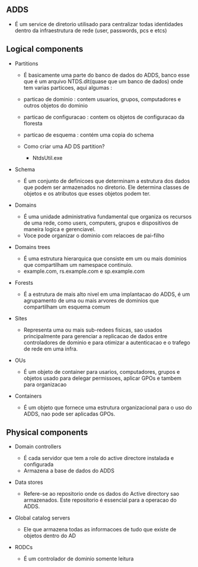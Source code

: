 ## ADDS

* É um service de diretorio utilisado para centralizar todas identidades dentro da infraestrutura de rede (user, passwords, pcs e etcs)

## Logical components

* Partitions
    * É basicamente uma parte do banco de dados do ADDS, banco esse que é um arquivo NTDS.dit(quase que um banco de dados) onde tem varias particoes, aqui algumas : 
    * particao de dominio : contem usuarios, grupos, computadores e outros objetos do dominio
    * particao de configuracao : contem os objetos de configuracao da floresta
    * particao de esquema : contém uma copia do schema

    * Como criar uma AD DS partition?
        * NtdsUtil.exe


* Schema
    * É um conjunto de definicoes que determinam a estrutura dos dados que podem ser armazenados no diretorio. Ele determina classes de objetos e os atributos que esses
      objetos podem ter.

* Domains
    * É uma unidade administrativa fundamental que organiza os recursos de uma rede, como users, computers, grupos e dispositivos de maneira logica e gerenciavel. 
    * Voce pode organizar o dominio com relacoes de pai-filho

* Domains trees
    * É uma estrutura hierarquica que consiste em um ou mais dominios que compartilham um namespace continuio.
    * example.com, rs.example.com e sp.example.com

* Forests
    * É a estrutura de mais alto nivel em uma implantacao do ADDS, é um agrupamento de uma ou mais arvores de dominios que compartilham um esquema comum

* Sites
    * Representa uma ou mais sub-redees fisicas, sao usados principalmente para gerenciar a replicacao de dados entre controladores de dominio e para otimizar
      a autenticacao e o trafego de rede em uma infra.
* OUs
     * É um objeto de container para usarios, computadores, grupos e objetos usado para delegar permissoes, aplicar GPOs e tambem para organizacao

* Containers
     * É um objeto que fornece uma estrutura organizacional para o uso do ADDS, nao pode ser aplicadas GPOs.

## Physical components

* Domain controllers
    * É cada servidor que tem a role do active directore instalada e configurada
    * Armazena a base de dados do ADDS

* Data stores
    * Refere-se ao repositorio onde os dados do Active directory sao armazenados. Este repositorio é essencial para a operacao do ADDS.

* Global catalog servers
    * Ele que armazena todas as informacoes de tudo que existe de objetos dentro do AD

* RODCs
    * É um controlador de dominio somente leitura
